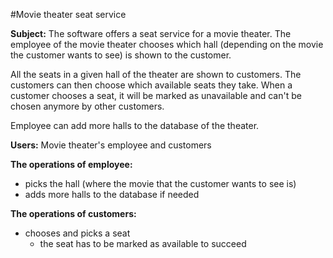 #Movie theater seat service

**Subject:**
The software offers a seat service for a movie theater. The employee of the movie theater chooses which hall (depending on the movie the customer wants to see) is shown to the customer.

All the seats in a given hall of the theater are shown to customers. The customers can then choose which available seats they take. When a customer chooses a seat, it will be marked as unavailable and can't be chosen anymore by other customers.

Employee can add more halls to the database of the theater.

**Users:**
Movie theater's employee and customers

**The operations of employee:**
- picks the hall (where the movie that the customer wants to see is)
- adds more halls to the database if needed

**The operations of customers:**
- chooses and picks a seat
	- the seat has to be marked as available to succeed